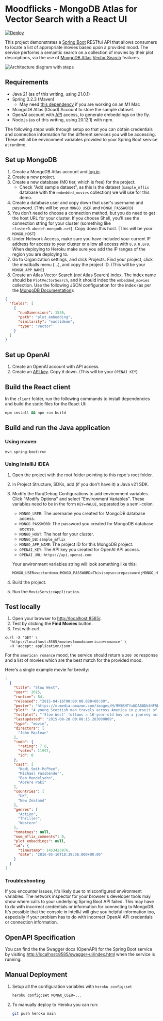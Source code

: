 # Moodflicks - MongoDB Atlas for Vector Search with a React UI

[![Deploy](https://www.herokucdn.com/deploy/button.svg)](https://heroku.com/deploy)

This project demonstrates a [Spring Boot](<https://spring.io/projects/spring-boot>) RESTful API that allows consumers to locate a list of appropriate movies based upon a provided mood. The service performs a semantic search on a collection of movies by their plot descriptions, via the use of [MongoDB Atlas](https://www.mongodb.com/cloud/atlas) [Vector Search](https://www.mongodb.com/products/platform/atlas-vector-search) features.

![Architecture diagram with steps](public/diagram-readme.jpg)

## Requirements

* Java 21 (as of this writing, using 21.0.1)
* Spring 3.2.3 (Maven)
  * May need [this dependency](blob/main/pom.xml?ref_type=heads#L42-47) if you are working on an M1 Mac
* MongoDB Atlas (Cloud) Account to store the sample dataset.
* OpenAI account with [API](https://openai.com/blog/openai-api) access, to generate embeddings on the fly.
* Node.js (as of this writing, using 20.12.1) with npm.

The following steps walk through setup so that you can obtain credentials and connection information for the different services you will be accessing. These will all be environment variables provided to your Spring Boot service at runtime.

## Set up MongoDB

1. Create a MongoDB Atlas account and [log in](https://account.mongodb.com/account/login).
2. Create a new project.
3. Create a new database (M0 tier, which is free) for the project.
    * Check "Add sample dataset", as this is the dataset (`sample_mflix` database with the `embedded_movies` collection) we will use for this demo.
4. Create a database user and copy down that user's username and password. (This will be your `MONGO_USER` and `MONGO_PASSWORD`)
5. You don't need to choose a connection method, but you do need to get the host URL for your cluster. If you choose Shell, you'll see the connection string for your cluster (something like `cluster0.abcdef.mongodb.net`). Copy down this host. (This will be your `MONGO_HOST`)
6. Under Network Access, make sure you have included your current IP address for access to your cluster or allow all access with `0.0.0.0/0`. When deploying to Heroku make sure you add the IP ranges of the region you are deploying to.
7. Go to Organization settings, and click Projects. Find your project, click the meatballs menu (...), and copy the project ID. (This will be your `MONGO_APP_NAME`)
8. Create an Atlas Vector Search (_not_ Atlas Search) index. The index name should be `PlotVectorSearch`, and it should index the `embedded_movies` collection. Use the following JSON configuration for the index (as per the [MongoDB Documentation](https://www.mongodb.com/docs/atlas/atlas-vector-search/create-index/#create-an-example-index-from-the-atlas-ui)):

``` json
{
  "fields": [
    {
      "numDimensions": 1536,
      "path": "plot_embedding",
      "similarity": "euclidean",
      "type": "vector"
    }
  ]
}
```

## Set up OpenAI

1. Create an OpenAI account with API access.
2. Create an [API key](https://platform.openai.com/api-keys). Copy it down. (This will be your `OPENAI_KEY`)

## Build the React client

In the `client` folder, run the following commands to install dependencies and build the static files for the React UI:

``` sh
npm install && npm run build
```

## Build and run the Java application

### Using maven

``` sh
mvn spring-boot:run
```

### Using IntelliJ IDEA

1. Open the project with the root folder pointing to this repo's root folder.
2. In Project Structure, SDKs, add (if you don't have it) a Java v21 SDK.
3. Modify the Run/Debug Configurations to add environment variables. Click "Modify Options" and select "Environment Variables". These variables need to be in the form `KEY=VALUE`, separated by a semi-colon. 
    * `MONGO_USER`: The username you created for MongoDB database access.
    * `MONGO_PASSWORD`: The password you created for MongoDB database access.
    * `MONGO_HOST`: The host for your cluster.
    * `MONGO_DB`: `sample_mflix`
    * `MONGO_APP_NAME`: The project ID for this MongoDB project.
    * `OPENAI_KEY`: The API key you created for OpenAI API access.
    * `OPENAI_URL`: `https://api.openai.com`

    Your environment variables string will look something like this:

    ``` txt
    MONGO_USER=vectordemo;MONGO_PASSWORD=Thisismysecurepassword;MONGO_HOST=cluster0.1234abc.mongodb.net;MONGO_DB=sample_mflix;MONGO_APP_NAME=abcdef123456;OPENAI_KEY=sk-abcdefghijklmnopqrstuvwxyz0123456789;OPENAI_URL=https://api.openai.com
    ```

4. Build the project.
5. Run the `MovieServiceApplication`.

## Test locally

1. Open your browser to [http://localhost:8585/](http://localhost:8585).
2. Test by clicking the **Find Movies** button.
3. Test with curl

```shell
curl -X 'GET' \
  'http://localhost:8585/movies?mood=american+romance' \
  -H 'accept: application/json'
```

For the `american romance` mood, the service should return a `200 OK` response and a list of movies which are the best match for the provided mood.  

Here's a single example movie for brevity:

```json
[
  {
    "title": "Slow West",
    "year": 2015,
    "runtime": 84,
    "released": "2015-04-16T00:00:00.000+00:00",
    "poster": "https://m.media-amazon.com/images/M/MV5BNTYxNDA5ODk5NF5BMl5BanBnXkFtZTgwNzMwMzIwNTE@._V1_SY1000_SX677_AL_.jpg",
    "plot": "A young Scottish man travels across America in pursuit of the woman he loves, attracting the attention of an outlaw who is willing to serve as a guide.",
    "fullplot": "'Slow West' follows a 16-year-old boy on a journey across 19th Century frontier America in search of the woman he loves, while accompanied by mysterious traveler Silas.",
    "lastupdated": "2015-08-28 00:08:15.283000000",
    "type": "movie",
    "directors": [
      "John Maclean"
    ],
    "imdb": {
      "rating": 7.0,
      "votes": 11997,
      "id": 0
    },
    "cast": [
      "Kodi Smit-McPhee",
      "Michael Fassbender",
      "Ben Mendelsohn",
      "Aorere Paki"
    ],
    "countries": [
      "UK",
      "New Zealand"
    ],
    "genres": [
      "Action",
      "Thriller",
      "Western"
    ],
    "tomatoes": null,
    "num_mflix_comments": 0,
    "plot_embeddings": null,
    "id": {
      "timestamp": 1463423976,
      "date": "2016-05-16T18:39:36.000+00:00"
    }
  }
]
```

### Troubleshooting

If you encounter issues, it's likely due to misconfigured environment variables. The network inspector for your browser's developer tools may show where calls to your underlying Spring Boot API failed. This may have to do with incorrect credentials or information for connecting to MongoDB. It's possible that the console in IntelliJ will give you helpful information too, especially if your problem has to do with incorrect OpenAI API credentials or connection information.

## OpenAPI Specification

You can find the the Swagger docs (OpenAPI) for the Spring Boot service by visiting [http://localhost:8585/swagger-ui/index.html](http://localhost:8585/swagger-ui/index.html) when the service is running.

## Manual Deployment

1. Setup all the configuration variables with `heroku config:set`

    ``` sh
    heroku config:set MONGO_USER=...
    ```

2. To manually deploy to Heroku you can run:

    ```sh
    git push heroku main
    ```